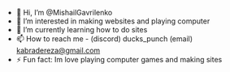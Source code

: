 - 👋 Hi, I’m @MishailGavrilenko
- 👀 I’m interested in making websites and playing computer
- 🌱 I’m currently learning how to do sites
- 📫 How to reach me - (discord) ducks_punch  (email) kabradereza@gmail.com
- ⚡ Fun fact: Im love playing computer games and making sites 

